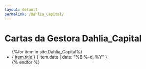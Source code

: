 ```yaml
---
layout: default
permalink: /Dahlia_Capital/
---
```


<h1>Cartas da Gestora Dahlia_Capital</h1>
<ul>
{%for item in site.Dahlia_Capital%}
  <li>
    <a href="{ site.baseurl }{ item.url }">{ item.title }</a>
    <span>{ item.date | date: "%B %-d, %Y" }</span>
  </li>
    {% endfor %}
</ul>